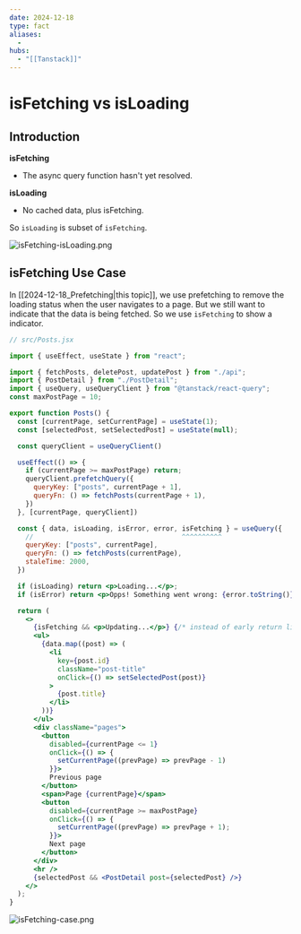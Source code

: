 ```yaml
---
date: 2024-12-18
type: fact
aliases:
  -
hubs:
  - "[[Tanstack]]"
---
```


# isFetching vs isLoading

## Introduction

**isFetching**

- The async query function hasn't yet resolved.

**isLoading**

- No cached data, plus isFetching.

So `isLoading` is subset of `isFetching`.

![isFetching-isLoading.png](../assets/imgs/isFetching-isLoading.png)


## isFetching Use Case

In [[2024-12-18_Prefetching|this topic]], we use prefetching to remove the loading status when the user navigates to a page. But we still want to indicate that the data is being fetched. So we use `isFetching` to show a indicator.

```jsx
// src/Posts.jsx

import { useEffect, useState } from "react";

import { fetchPosts, deletePost, updatePost } from "./api";
import { PostDetail } from "./PostDetail";
import { useQuery, useQueryClient } from "@tanstack/react-query";
const maxPostPage = 10;

export function Posts() {
  const [currentPage, setCurrentPage] = useState(1);
  const [selectedPost, setSelectedPost] = useState(null);

  const queryClient = useQueryClient()

  useEffect(() => {
    if (currentPage >= maxPostPage) return;
    queryClient.prefetchQuery({
      queryKey: ["posts", currentPage + 1],
      queryFn: () => fetchPosts(currentPage + 1),
    })
  }, [currentPage, queryClient])

  const { data, isLoading, isError, error, isFetching } = useQuery({
    //                                     ^^^^^^^^^^
    queryKey: ["posts", currentPage],
    queryFn: () => fetchPosts(currentPage),
    staleTime: 2000,
  })

  if (isLoading) return <p>Loading...</p>;
  if (isError) return <p>Opps! Something went wrong: {error.toString()}</p>;

  return (
    <>
      {isFetching && <p>Updating...</p>} {/* instead of early return like isLoading case, we choose to show a indicator */}
      <ul>
        {data.map((post) => (
          <li
            key={post.id}
            className="post-title"
            onClick={() => setSelectedPost(post)}
          >
            {post.title}
          </li>
        ))}
      </ul>
      <div className="pages">
        <button
          disabled={currentPage <= 1}
          onClick={() => {
            setCurrentPage((prevPage) => prevPage - 1)
          }}>
          Previous page
        </button>
        <span>Page {currentPage}</span>
        <button
          disabled={currentPage >= maxPostPage}
          onClick={() => {
            setCurrentPage((prevPage) => prevPage + 1);
          }}>
          Next page
        </button>
      </div>
      <hr />
      {selectedPost && <PostDetail post={selectedPost} />}
    </>
  );
}

```

![isFetching-case.png](../assets/imgs/isFetching-case.png)

